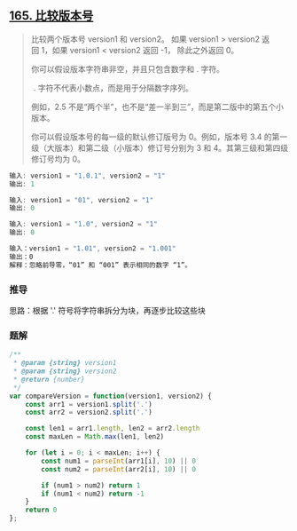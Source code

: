 ## [165. 比较版本号](https://leetcode.cn/problems/compare-version-numbers/)

> 比较两个版本号 version1 和 version2。
  如果 version1 > version2 返回 1，如果 version1 < version2 返回 -1， 除此之外返回 0。
>
> 你可以假设版本字符串非空，并且只包含数字和 . 字符。
>
>  . 字符不代表小数点，而是用于分隔数字序列。
>
> 例如，2.5 不是“两个半”，也不是“差一半到三”，而是第二版中的第五个小版本。
>
>  你可以假设版本号的每一级的默认修订版号为 0。例如，版本号 3.4 的第一级（大版本）和第二级（小版本）修订号分别为 3 和 4。其第三级和第四级修订号均为 0。

```js
输入: version1 = "1.0.1", version2 = "1"
输出: 1

输入: version1 = "01", version2 = "1"
输出: 0

输入: version1 = "1.0", version2 = "1"
输出: 0

输入：version1 = "1.01", version2 = "1.001"
输出：0
解释：忽略前导零，“01” 和 “001” 表示相同的数字 “1”。
```

### 推导
思路：根据 '.' 符号将字符串拆分为块，再逐步比较这些块

### 题解
```js
/**
 * @param {string} version1
 * @param {string} version2
 * @return {number}
 */
var compareVersion = function(version1, version2) {
    const arr1 = version1.split('.')
    const arr2 = version2.split('.')

    const len1 = arr1.length, len2 = arr2.length
    const maxLen = Math.max(len1, len2)

    for (let i = 0; i < maxLen; i++) {
        const num1 = parseInt(arr1[i], 10) || 0
        const num2 = parseInt(arr2[i], 10) || 0

        if (num1 > num2) return 1
        if (num1 < num2) return -1
    }
    return 0
};
```
